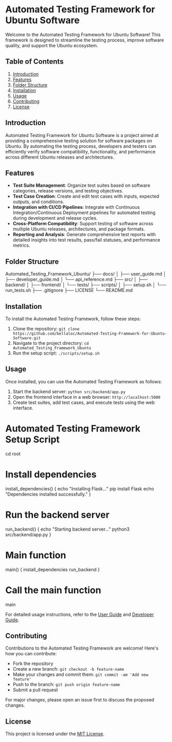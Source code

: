# Automated Testing Framework for Ubuntu Software

Welcome to the Automated Testing Framework for Ubuntu Software! This framework is designed to streamline the testing process, improve software quality, and support the Ubuntu ecosystem.

## Table of Contents
1. [Introduction](#introduction)
2. [Features](#features)
3. [Folder Structure](#folder-structure)
4. [Installation](#installation)
5. [Usage](#usage)
6. [Contributing](#contributing)
7. [License](#license)

## Introduction
Automated Testing Framework for Ubuntu Software is a project aimed at providing a comprehensive testing solution for software packages on Ubuntu. By automating the testing process, developers and testers can efficiently verify software compatibility, functionality, and performance across different Ubuntu releases and architectures.

## Features
- **Test Suite Management**: Organize test suites based on software categories, release versions, and testing objectives.
- **Test Case Creation**: Create and edit test cases with inputs, expected outputs, and conditions.
- **Integration with CI/CD Pipelines**: Integrate with Continuous Integration/Continuous Deployment pipelines for automated testing during development and release cycles.
- **Cross-Platform Compatibility**: Support testing of software across multiple Ubuntu releases, architectures, and package formats.
- **Reporting and Analysis**: Generate comprehensive test reports with detailed insights into test results, pass/fail statuses, and performance metrics.

## Folder Structure
Automated_Testing_Framework_Ubuntu/
├── docs/
│ ├── user_guide.md
│ ├── developer_guide.md
│ └── api_reference.md
├── src/
│ ├── backend/
│ ├── frontend/
│ └── tests/
├── scripts/
│ ├── setup.sh
│ └── run_tests.sh
├── .gitignore
├── LICENSE
└── README.md

## Installation
To install the Automated Testing Framework, follow these steps:
1. Clone the repository: `git clone https://github.com/bellaloc/Automated-Testing-Framework-for-Ubuntu-Software.git`
2. Navigate to the project directory: `cd Automated_Testing_Framework_Ubuntu`
3. Run the setup script: `./scripts/setup.sh`

## Usage
Once installed, you can use the Automated Testing Framework as follows:
1. Start the backend server: `python src/backend/app.py`
2. Open the frontend interface in a web browser: `http://localhost:5000`
3. Create test suites, add test cases, and execute tests using the web interface.

# Automated Testing Framework Setup Script

cd root 

# Install dependencies
install_dependencies() {
    echo "Installing Flask..."
    pip install Flask
    echo "Dependencies installed successfully."
}

# Run the backend server
run_backend() {
    echo "Starting backend server..."
    python3 src/backend/app.py
}

# Main function
main() {
    install_dependencies
    run_backend
}

# Call the main function
main

For detailed usage instructions, refer to the [User Guide](docs/user_guide.md) and [Developer Guide](docs/developer_guide.md).

## Contributing
Contributions to the Automated Testing Framework are welcome! Here's how you can contribute:
- Fork the repository
- Create a new branch: `git checkout -b feature-name`
- Make your changes and commit them: `git commit -am 'Add new feature'`
- Push to the branch: `git push origin feature-name`
- Submit a pull request

For major changes, please open an issue first to discuss the proposed changes.

## License
This project is licensed under the [MIT License](LICENSE).
